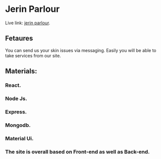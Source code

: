 # Jerin Parlour

Live link:  [jerin parlour](https://jerin-parlour-749ae.firebaseapp.com/).

## Fetaures

You can send us your skin issues via messaging.
Easily you will be able to take services from our site.

## Materials: 

### React.
### Node Js.
### Express.
### Mongodb.
### Material Ui.

### The site is overall based on Front-end as well as Back-end.
